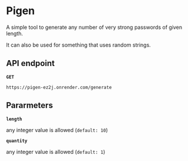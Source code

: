 # Pigen

A simple tool to generate any number of very strong passwords of given length.

It can also be used for something that uses random strings.

## API endpoint
**`GET`**
```
https://pigen-ez2j.onrender.com/generate
```
## Pararmeters
**`length`**

any integer value is allowed (`default: 10`)

**`quantity`**

any integer value is allowed (`default: 1`)
